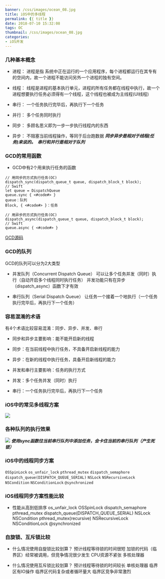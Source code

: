 ```yaml
---
banner: /css/images/ocean_08.jpg
title: iOS中的多线程
permalink: {{ title }}
date: 2018-07-10 15:32:08
tags: OC
thumbnail: /css/images/ocean_08.jpg
categories:
- iOS开发
---
```


### 几种基本概念
- 进程：
进程是指 系统中正在运行的一个应用程序，每个进程都运行在其专有的空间内，故一个进程不能访问另外一个进程的独有空间。

- 线程：
线程是进程的基本执行单元，进程的所有任务都在线程中执行，故一个进程想要执行任务必须得有一个线程，这个线程也被成为主线程(UI线程)

- 串行：
一个任务执行完毕后，再执行下一个任务

- 并行：
多个任务同时执行

- 同步：
多顾名思义即为一步一步执行线程内的东西

- 异步：
不阻塞当前线程操作，等同于后台跑数据
***同步异步是相对于线程(任务)来说的。  串行和并行是相对于队列***
<!--more-->
### GCD的常用函数
- GCD中有2个用来执行任务的函数
```
// 用同步的方式执行任务(OC)
dispatch_sync(dispatch_queue_t queue, dispatch_block_t block);
// Swift
let queue = DispatchQueue
queue.sync { <#code#> }
queue：队列
Block, { <#code#> }：任务

// 用异步的方式执行任务(OC)
dispatch_async(dispatch_queue_t queue, dispatch_block_t block);
// Swift
queue.async { <#code#> }
```

[GCD源码](https://github.com/apple/swift-corelibs-libdispatch)
### GCD的队列
GCD的队列可以分为2大类型

- 并发队列（Concurrent Dispatch Queue）
可以让多个任务并发（同时）执行（自动开启多个线程同时执行任务）
并发功能只有在异步（dispatch_async）函数下才有效

- 串行队列（Serial Dispatch Queue）
让任务一个接着一个地执行（一个任务执行完毕后，再执行下一个任务）
### 容易混淆的术语
有4个术语比较容易混淆：同步、异步、并发、串行
- 同步和异步主要影响：能不能开启新的线程
- 同步：在当前线程中执行任务，不具备开启新线程的能力
- 异步：在新的线程中执行任务，具备开启新线程的能力

- 并发和串行主要影响：任务的执行方式
- 并发：多个任务并发（同时）执行
- 串行：一个任务执行完毕后，再执行下一个任务
### iOS中的常见多线程方案
![](https://upload-images.jianshu.io/upload_images/2149459-6dad81b13aab0b51.png?imageMogr2/auto-orient/strip%7CimageView2/2/w/1240)
### 各种队列的执行效果
![](https://upload-images.jianshu.io/upload_images/2149459-a2d54909b7807672.png?imageMogr2/auto-orient/strip%7CimageView2/2/w/1240)
***使用sync函数往当前串行队列中添加任务，会卡住当前的串行队列（产生死锁）***
### iOS中的线程同步方案

`OSSpinLock`
`os_unfair_lock`
`pthread_mutex`
`dispatch_semaphore`
`dispatch_queue(DISPATCH_QUEUE_SERIAL)`
`NSLock`
`NSRecursiveLock`
`NSCondition`
`NSConditionLock`
`@synchronized`
### iOS线程同步方案性能比较

- 性能从高到低排序
os_unfair_lock
OSSpinLock
dispatch_semaphore
pthread_mutex
dispatch_queue(DISPATCH_QUEUE_SERIAL)
NSLock
NSCondition
pthread_mutex(recursive)
NSRecursiveLock
NSConditionLock
@synchronized
### 自旋锁、互斥锁比较
- 什么情况使用自旋锁比较划算？
预计线程等待锁的时间很短
加锁的代码（临界区）经常被调用，但竞争情况很少发生
CPU资源不紧张
多核处理器

- 什么情况使用互斥锁比较划算？
预计线程等待锁的时间较长
单核处理器
临界区有IO操作
临界区代码复杂或者循环量大
临界区竞争非常激烈